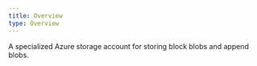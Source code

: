 ```yaml
---
title: Overview
type: Overview
---
```


A specialized Azure storage account for storing block blobs and append blobs.